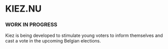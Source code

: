 # KIEZ.NU

### WORK IN PROGRESS

Kiez is being developed to stimulate young voters to inform themselves and cast a vote in the upcoming Belgian elections.